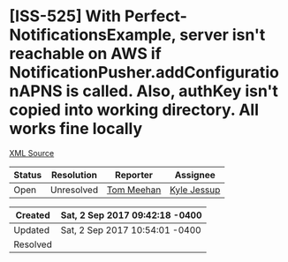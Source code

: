 # [ISS-525] With Perfect-NotificationsExample, server isn't reachable on AWS if NotificationPusher.addConfigurationAPNS is called. Also, authKey isn't copied into working directory.  All works fine locally 

[XML Source](../xml/ISS-525.xml)
<p></p>





Status|Resolution|Reporter|Assignee
------|----------|--------|--------
Open|Unresolved|[Tom Meehan](tom@gravitybit.com)|[Kyle Jessup]($kjessup)





Created|Sat, 2 Sep 2017 09:42:18 -0400
-------|--------------
Updated|Sat, 2 Sep 2017 10:54:01 -0400
Resolved|




